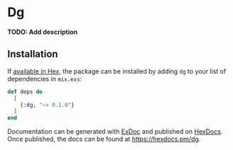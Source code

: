 # Dg

**TODO: Add description**

## Installation

If [available in Hex](https://hex.pm/docs/publish), the package can be installed
by adding `dg` to your list of dependencies in `mix.exs`:

```elixir
def deps do
  [
    {:dg, "~> 0.1.0"}
  ]
end
```

Documentation can be generated with [ExDoc](https://github.com/elixir-lang/ex_doc)
and published on [HexDocs](https://hexdocs.pm). Once published, the docs can
be found at <https://hexdocs.pm/dg>.


